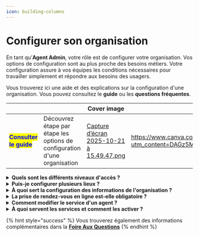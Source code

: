 ```yaml
---
icon: building-columns
---
```


# Configurer son organisation

En tant qu’**Agent Admin**, votre rôle est de configurer votre organisation. Vos options de configuration sont au plus proche des besoins métiers. Votre configuration assure à vos équipes les conditions nécessaires pour travailler simplement et répondre aux besoins des usagers.

Vous trouverez ici une aide et des explications sur la configuration d'une organisation. Vous pouvez consultez le **guide** ou les **questions fréquentes**.&#x20;

<table data-view="cards"><thead><tr><th></th><th></th><th data-hidden data-card-cover data-type="image">Cover image</th><th data-hidden data-card-target data-type="content-ref"></th></tr></thead><tbody><tr><td><h4><mark style="color:blue;">Consulter le guide</mark> </h4></td><td>Découvrez étape par étape les options de configuration d'une organisation</td><td><a href="../.gitbook/assets/Capture d’écran 2025-10-21 à 15.49.47.png">Capture d’écran 2025-10-21 à 15.49.47.png</a></td><td><a href="https://www.canva.com/design/DAGz5MMraCA/tKSSSeonoaIX5HDmJZTsjA/view?utm_content=DAGz5MMraCA&#x26;utm_campaign=designshare&#x26;utm_medium=link2&#x26;utm_source=uniquelinks&#x26;utlId=h6bddb23c9b">https://www.canva.com/design/DAGz5MMraCA/tKSSSeonoaIX5HDmJZTsjA/view?utm_content=DAGz5MMraCA&#x26;utm_campaign=designshare&#x26;utm_medium=link2&#x26;utm_source=uniquelinks&#x26;utlId=h6bddb23c9b</a></td></tr></tbody></table>

<details>

<summary><strong>Quels sont les différents niveaux d'accès ?</strong> </summary>

Vous pouvez ouvrir des accès aux agents de votre administration. Les agents pourront alors disposer d'un compte RDV Service Public on se connectant via un email et un mot de passe ou en utilisant [ProConnect](https://www.proconnect.gouv.fr).&#x20;

Vous trouverez des options de configurations organisées en 2 étapes :&#x20;

***

#### Niveau de permissions

Lors de l’invitation d’un agent, vous devez définir son niveau de permission :&#x20;

**Basique**\
Ce niveau permet à l’agent de :

* Gérer ses propres plages d’ouverture, indisponibilités et rendez-vous ;
* Gérer les rendez-vous des agents appartenant au **même service**.

{% hint style="warning" %}
**L’agent basique n’a pas accès au menu&#x20;**_**Configuration**_**, et ne peut donc pas modifier les paramètres de l’organisation.**
{% endhint %}

**Administrateur**\
Ce niveau donne à l’agent des droits étendus :

* Accès à l’agenda **de tous les agents** de l’organisation, quel que soit leur service ;
* Possibilité de modifier les plages d’ouverture, les indisponibilités et les rendez-vous de tous les agents ;
*   Accès au menu _**Configuration**_, lui permettant de :

    * Inviter d'autres agents ;
    * Créer et modifier des motifs de rendez-vous ;
    * Ajouter des lieux de permanences;&#x20;
    * Modifier les informations de l'organisation.



**Intervenant** \
Le statut intervenant fonctionne différemment des deux précédents :

* Il **n’est pas lié à une adresse e-mail** ;
* Sa création génère un **agenda autonome**, que vous pouvez nommer librement ;
* Cet agenda est ensuite **géré par les autres agents** de l’organisation.

Ce statut est idéal pour des **partenaires externes** effectuant des permanences ponctuelles dans votre structure. Bien qu’ils ne possèdent pas de compte **RDV Service Public**, les rendez-vous peuvent tout de même être pris sur cet agenda intervenant.

***

#### **Services**

Après avoir défini le niveau de droit et renseigné l’adresse e-mail ou un nom, vous devez l’associer au service auquel il est rattaché. Rattacher un agent à un service, c'est lui donner accès aux motifs et aux agendas agents associés à ce service.&#x20;

{% hint style="success" %}
**Il est possible de rattacher un agent à plusieurs services**.
{% endhint %}

{% hint style="danger" %}
**Une fois cette étape validée, il ne sera plus possible de modifier les services associés à l’agent.**
{% endhint %}

Si un changement est nécessaire :

* Contactez l’**Administrateur d'Espace** de votre compte **RDV Service Public** ;
* Ou supprimez l’agent concerné, puis recommencez l’invitation avec les bons paramètres.

***

</details>

<details>

<summary><strong>Puis-je configurer plusieurs lieux ?</strong> </summary>

Les lieux permettent d'associer les disponiblités des plages d'ouvertures des agents à des adresses de rendez-vous.&#x20;

{% hint style="success" %}
**L'adresse du rendez-vous est communiquée dans chaque notification SMS et emails**
{% endhint %}

Vous pouvez créer **autant de lieux que nécessaire** pour votre organisation. Cette fonctionnalité vous permet d’ajouter des lieux **supplémentaires**, en plus du **lieu principal.**

Cela est particulièrement utile si :

* Vos agents sont en **itinérance** ;
* Vous disposez de **plusieurs points d’accueil** pour les usagers.

Une fois les lieux créés, les agents pourront **associer leurs plages d’ouverture** aux différents lieux configurés.

</details>

<details>

<summary><strong>À quoi sert la configuration des informations de l'organisation ?</strong> </summary>

Depuis le menu **Configuration**, les agents administrateurs peuvent accéder à la section **Informations de l’organisation** et y compléter plusieurs champs.

Une fois renseignées, ces informations seront **mises à disposition des usagers**, notamment en cas de :

* difficulté à annuler leur rendez-vous en autonomie,
* besoin d’informations complémentaires,
* demande de modification, etc.

Ces éléments seront ensuite visibles dans les **récapitulatifs de rendez-vous**, accessibles depuis les **notifications email ou SMS**, afin de faciliter la prise de contact si nécessaire.

</details>

<details>

<summary><strong>La prise de rendez-vous en ligne est-elle obligatoire ?</strong> </summary>

Vous gardez la main sur l'ouverture ou non de la prise de rendez-vous en ligne par vos usagers.&#x20;

{% hint style="success" %}
**Cette fonctionnalité est désactivée par défaut. Vous pouvez l'activer motif par motif.**&#x20;
{% endhint %}

Pour permettre la **prise de rendez-vous en ligne**, deux conditions doivent être remplies :

1. Avoir créé un ou plusieurs **motifs de rendez-vous en ligne** ;
2. **Associer ces motifs** à des **plages d’ouverture**.

Une fois ces conditions remplies, rendez-vous dans le **menu&#x20;**_**Configuration**_, onglet _**Réservation en ligne**._\
Vous y trouverez un **lien URL unique** : c’est par ce lien que les usagers pourront prendre rendez-vous avec votre organisation.

Vous pouvez diffuser cet URL sur :

* Votre **site internet** ;
* Vos communications par **e-mail** ;
* Tout autre support destiné à informer les usagers.



</details>

<details>

<summary><strong>Comment modifier le service d'un agent ?</strong> </summary>

Seul un agent admin d'espace peut modifier le service d'un agent. En effet, l'invitation est possible pour un agent admin. Mais la modification, pour sécuriser l'accès aux données des usagers, est restreinte au rôle agent admin d'espace. Votre référent agent admin d'espace pourra :alors &#x20;

* Accéder à son _**Espace Admin**_
* Cliquer sur _**agent**_ et sélectionner _**modifier**_
* Associer l'agent à un ou plusieurs services pour définir ses droits d'accès

</details>

<details>

<summary><strong>À quoi servent les services et comment les activer ?</strong> </summary>

Les **services** servent à organiser votre espace et vos organisations en sous-ensembles distincts, chacun avec ses propres **agents** et **motifs**. Concrètement, ils permettent :

* **le cloisonnement** : séparer les activités pour que chaque service ait ses propres règles, agents et motifs.
* **la visibilité** : donner à chaque agent une vue adaptée à son service, sans être noyé dans l’ensemble des motifs et informations de toute l'organisation.

{% hint style="warning" %}
Seul un agent admin d'espace peut activer les services. Il devra les configurer depuis son Espace Admin.&#x20;
{% endhint %}

***

Sans **services** activés :

* Tous les agents voient l’ensemble des motifs de rendez-vous.
* Par exemple, un agent de l’état civil pourrait avoir accès à des demandes liées à l’urbanisme ou à la petite enfance, ce qui peut générer de la confusion.

Avec **services** activés :

* Vous pouvez créer un **service État civil**, un **service Urbanisme**, un **service Petite enfance.**
* Chaque service dispose de ses propres **motifs** (par exemple : “Demande de carte d’identité” pour l’État civil, “Permis de construire” pour l’Urbanisme).
* Vous associez ensuite vos **agents** aux services concernés : les agents de l’État civil ne verront que les motifs qui leur sont liés, et ainsi de suite.

</details>

{% hint style="success" %}
Vous trouverez également des informations complémentaires dans la [**Foire Aux Questions**](faq.md)
{% endhint %}
